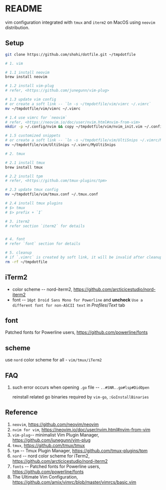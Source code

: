 # README
vim configuration integrated with `tmux` and `iterm2` on MacOS using `neovim` distribution.


## Setup

```bash
git clone https://github.com/shohi/dotfile.git ~/tmpdotfile

# 1. vim

# 1.1 install neovim
brew install neovim

# 1.2 install vim-plug
# refer, <https://github.com/junegunn/vim-plug>

# 1.3 update vim config
# or create a soft link -- `ln -s ~/tmpdotfile/vim/vimrc ~/.vimrc`
mv ~/tmpdotfile/vim/vimrc ~/.vimrc

# 1.4 use vimrc for `neovim`
# refer, <https://neovim.io/doc/user/nvim.html#nvim-from-vim>
mkdir -p ~/.config/nvim && copy ~/tmpdotfile/vim/nvim_init.vim ~/.config/nvim/init.vim

# 1.5 customized snippets
# or create a soft link -- `ln -s ~/tmpdotfile/vim/UltiSnips ~/.vimrc/MyUltiSnips`
mv ~/tmpdotfile/vim/UltiSnips ~/.vimrc/MyUltiSnips

# 2. tmux

# 2.1 install tmux
brew install tmux

# 2.2 install tpm
# refer, <https://github.com/tmux-plugins/tpm>

# 2.3 update tmux config
mv ~/tmpdotfile/vim/tmux.conf ~/.tmux.conf

# 2.4 install tmux plugins
# $> tmux
# $> prefix + `I`

# 3. iterm2
# refer section `iterm2` for details


# 4. font
# refer `font` section for details

# 5. cleanup
# if `.vimrc` is created by soft link, it will be invalid after cleanup
rm -rf ~/tmpdotfile

```

## iTerm2

* color scheme -- nord-iterm2, <https://github.com/arcticicestudio/nord-iterm2>
* font -- `16pt Droid Sans Mono for Powerline` and **uncheck** `Use a different font for non-ASCII text` in _Profiles_/_Text_ tab

## font
Patched fonts for Powerline users, https://github.com/powerline/fonts

## scheme
use `nord` color scheme for all - `vim/tmux/iTerm2`


## FAQ
1. such error occurs when opening `.go` file -- `..#SNR..go#lsp#DidOpen`

    reinstall related go binaries required by `vim-go`, `:GoInstallBinaries`



## Reference

1. `neovim`, <https://github.com/neovim/neovim>
2. `nvim for vim`, <https://neovim.io/doc/user/nvim.html#nvim-from-vim>
3. `vim-plug`-- minimalist Vim Plugin Manager, <https://github.com/junegunn/vim-plug>
4. `tmux`, <https://github.com/tmux/tmux>
5. `tpm` -- Tmux Plugin Manager, <https://github.com/tmux-plugins/tpm>
6. `nord` -- nord color scheme for iTerm2, <https://github.com/arcticicestudio/nord-iterm2>
7. `fonts` -- Patched fonts for Powerline users, <https://github.com/powerline/fonts>
8. The Ultimate Vim Configuration, <https://github.com/amix/vimrc/blob/master/vimrcs/basic.vim>
